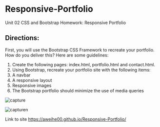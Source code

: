 # Responsive-Portfolio

Unit 02 CSS and Bootstrap Homework: Responsive Portfolio

## Directions:

First, you will use the Bootstrap CSS Framework to recreate your portfolio. How do you deliver this? Here are some guidelines:
1. Create the following pages: index.html, portfolio.html and contact.html.
2. Using Bootstrap, recreate your portfolio site with the following items:
3. A navbar
4. A responsive layout
5. Responsive images
6. The Bootstrap portfolio should minimize the use of media queries

![capture](https://user-images.githubusercontent.com/56567819/69487405-e1e65d80-0e1e-11ea-807a-3b47e2e88eb4.png)

![capturen](https://user-images.githubusercontent.com/56567819/69487415-02161c80-0e1f-11ea-9eb6-10d4e15191b6.png)

Link to site https://aweihe00.github.io/Responsive-Portfolio/
